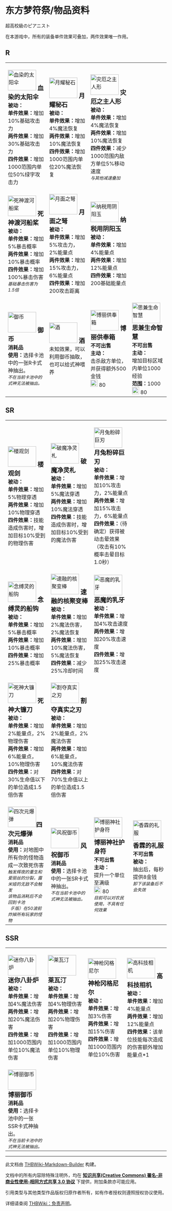 # 东方梦符祭/物品资料

<!-- source html: G:\repos\THBWiki-Markdown-Builder\THBWikiMarkdown\Temp\main\c\c7\ns0%3A%E4%B8%9C%E6%96%B9%E6%A2%A6%E7%AC%A6%E7%A5%AD%2F%E7%89%A9%E5%93%81%E8%B5%84%E6%96%99.html -->

超高校級のピアニスト

  
在本游戏中，所有的装备单件效果可叠加，两件效果唯一作用。
  


## R

<table>

<tbody><tr>
<td><br><a href="./文件-梦符祭_血染的太阳伞.png.md" class="image" title="血染的太阳伞"><img alt="血染的太阳伞" src="https://upload.thwiki.cc/0/03/%E6%A2%A6%E7%AC%A6%E7%A5%AD_%E8%A1%80%E6%9F%93%E7%9A%84%E5%A4%AA%E9%98%B3%E4%BC%9E.png" decoding="async" loading="lazy" width="88" height="64" data-file-width="88" data-file-height="64"></a><b> <big>血染的太阳伞</big> <br>被动：<br>单件效果：</b>增加10%基础攻击力<br><b>两件效果：</b>增加30%基础攻击力<br><b>四件效果：</b>增加1000范围内单位50%绿字攻击力<br></td>
<td><br><a href="./文件-梦符祭_月耀秘石.png.md" class="image" title="月耀秘石"><img alt="月耀秘石" src="https://upload.thwiki.cc/8/8e/%E6%A2%A6%E7%AC%A6%E7%A5%AD_%E6%9C%88%E8%80%80%E7%A7%98%E7%9F%B3.png" decoding="async" loading="lazy" width="88" height="64" data-file-width="88" data-file-height="64"></a><b> <big>月耀秘石</big> <br>被动：<br>单件效果：</b>增加4%魔法恢复<br><b>两件效果：</b>增加10%魔法恢复<br><b>四件效果：</b>增加1000范围内单位20%魔法恢复<br></td>
<td><br><a href="./文件-梦符祭_灾厄之主人形.png.md" class="image" title="灾厄之主人形"><img alt="灾厄之主人形" src="https://upload.thwiki.cc/c/cc/%E6%A2%A6%E7%AC%A6%E7%A5%AD_%E7%81%BE%E5%8E%84%E4%B9%8B%E4%B8%BB%E4%BA%BA%E5%BD%A2.png" decoding="async" loading="lazy" width="88" height="64" data-file-width="88" data-file-height="64"></a><b> <big>灾厄之主人形</big> <br>被动：<br>单件效果：</b>增加4%魔法恢复<br><b>两件效果：</b>增加10%魔法恢复<br><b>四件效果：</b>减少1000范围内敌方单位5%移动速度<br><small><i>与其他减速叠加</i></small>
</td></tr>
<tr>
<td><br><a href="./文件-梦符祭_死神渡河船桨.png.md" class="image" title="死神渡河船桨"><img alt="死神渡河船桨" src="https://upload.thwiki.cc/7/70/%E6%A2%A6%E7%AC%A6%E7%A5%AD_%E6%AD%BB%E7%A5%9E%E6%B8%A1%E6%B2%B3%E8%88%B9%E6%A1%A8.png" decoding="async" loading="lazy" width="88" height="64" data-file-width="88" data-file-height="64"></a><b> <big>死神渡河船桨</big><br>被动：<br>单件效果：</b>增加5%暴击概率<br><b>两件效果：</b>增加10%暴击概率<br><b>四件效果：</b>增加100%暴击伤害<br><small><i>基础暴击伤害为1.5倍</i></small></td>
<td><br><a href="./文件-梦符祭_月面之弩.png.md" class="image" title="月面之弩"><img alt="月面之弩" src="https://upload.thwiki.cc/a/a1/%E6%A2%A6%E7%AC%A6%E7%A5%AD_%E6%9C%88%E9%9D%A2%E4%B9%8B%E5%BC%A9.png" decoding="async" loading="lazy" width="88" height="64" data-file-width="88" data-file-height="64"></a><b> <big>月面之弩</big> <br>被动：<br>单件效果：</b>增加5%攻击力，2%能量点<br><b>两件效果：</b>增加15%攻击力，6%能量点<br><b>四件效果：</b>增加200攻击距离<br></td>
<td><br><a href="./文件-梦符祭_纳税用阴阳玉.png.md" class="image" title="纳税用阴阳玉"><img alt="纳税用阴阳玉" src="https://upload.thwiki.cc/3/30/%E6%A2%A6%E7%AC%A6%E7%A5%AD_%E7%BA%B3%E7%A8%8E%E7%94%A8%E9%98%B4%E9%98%B3%E7%8E%89.png" decoding="async" loading="lazy" width="88" height="64" data-file-width="88" data-file-height="64"></a><b> <big>纳税用阴阳玉</big> <br>被动：<br>单件效果：</b>增加4%能量点<br><b>两件效果：</b>增加12%能量点<br><b>四件效果：</b>增加200基础能量点<br>
</td></tr>
<tr>
<td><br><a href="./文件-梦符祭_御币.png.md" class="image" title="御币"><img alt="御币" src="https://upload.thwiki.cc/d/dc/%E6%A2%A6%E7%AC%A6%E7%A5%AD_%E5%BE%A1%E5%B8%81.png" decoding="async" loading="lazy" width="88" height="64" data-file-width="88" data-file-height="64"></a><b> <big>御币</big> <br>消耗品<br>使用：</b>选择卡池中的一张R卡式神抽出。<br><small><i>不在当前卡池中的式神无法被抽出。</i></small></td>
<td><br><a href="./文件-梦符祭_酒.png.md" class="image" title="酒"><img alt="酒" src="https://upload.thwiki.cc/4/45/%E6%A2%A6%E7%AC%A6%E7%A5%AD_%E9%85%92.png" decoding="async" loading="lazy" width="88" height="64" data-file-width="88" data-file-height="64"></a><b> <big>酒</big> </b><br>未知效果，可以利用御币抽取，也可以给式神喂养<br></td>
<td><br><a href="./文件-梦符祭_博丽供奉箱.png.md" class="image" title="博丽供奉箱"><img alt="博丽供奉箱" src="https://upload.thwiki.cc/1/11/%E6%A2%A6%E7%AC%A6%E7%A5%AD_%E5%8D%9A%E4%B8%BD%E4%BE%9B%E5%A5%89%E7%AE%B1.png" decoding="async" loading="lazy" width="88" height="64" data-file-width="88" data-file-height="64"></a><b> <big>博丽供奉箱</big> <br>不可出售<br>主动：<br></b>击杀敌方单位，并获得额外500金钱<br><a href="./文件-THD2冷却时间图标.png.md" class="image" title="冷却时间（秒）"><img alt="冷却时间（秒）" src="https://upload.thwiki.cc/f/f8/THD2%E5%86%B7%E5%8D%B4%E6%97%B6%E9%97%B4%E5%9B%BE%E6%A0%87.png" decoding="async" loading="lazy" width="22" height="22" data-file-width="22" data-file-height="22"></a> 80<br></td>
<td><br><a href="./文件-梦符祭_思兼生命智慧.png.md" class="image" title="思兼生命智慧"><img alt="思兼生命智慧" src="https://upload.thwiki.cc/5/50/%E6%A2%A6%E7%AC%A6%E7%A5%AD_%E6%80%9D%E5%85%BC%E7%94%9F%E5%91%BD%E6%99%BA%E6%85%A7.png" decoding="async" loading="lazy" width="88" height="64" data-file-width="88" data-file-height="64"></a><b> <big>思兼生命智慧</big> <br>不可出售<br>主动：<br></b>增加目标区域内单位1000经验<br><b>范围：</b>1000<br><a href="./文件-THD2冷却时间图标.png.md" class="image" title="冷却时间（秒）"><img alt="冷却时间（秒）" src="https://upload.thwiki.cc/f/f8/THD2%E5%86%B7%E5%8D%B4%E6%97%B6%E9%97%B4%E5%9B%BE%E6%A0%87.png" decoding="async" loading="lazy" width="22" height="22" data-file-width="22" data-file-height="22"></a> 80<br>
</td></tr></tbody></table>



## SR

<table>

<tbody><tr>
<td><br><a href="./文件-梦符祭_楼观剑.png.md" class="image" title="楼观剑"><img alt="楼观剑" src="https://upload.thwiki.cc/c/cb/%E6%A2%A6%E7%AC%A6%E7%A5%AD_%E6%A5%BC%E8%A7%82%E5%89%91.png" decoding="async" loading="lazy" width="88" height="64" data-file-width="88" data-file-height="64"></a><b> <big>楼观剑</big> <br>被动：<br>单件效果：</b>增加5%物理穿透<br><b>两件效果：</b>增加10%物理穿透<br><b>四件效果：</b>技能造成伤害时，增加目标10%受到的物理伤害<br></td>
<td><a href="./文件-梦符祭_破魔净灵札.png.md" class="image" title="破魔净灵札"><img alt="破魔净灵札" src="https://upload.thwiki.cc/c/cf/%E6%A2%A6%E7%AC%A6%E7%A5%AD_%E7%A0%B4%E9%AD%94%E5%87%80%E7%81%B5%E6%9C%AD.png" decoding="async" loading="lazy" width="88" height="64" data-file-width="88" data-file-height="64"></a><b> <big>破魔净灵札</big> <br>被动：<br>单件效果：</b>增加5%魔法穿透<br><b>两件效果：</b>增加10%魔法穿透<br><b>四件效果：</b>技能造成伤害时，增加目标10%受到的魔法伤害<br></td>
<td><br><a href="./文件-梦符祭_月兔粉碎巨刃.png.md" class="image" title="月兔粉碎巨刃"><img alt="月兔粉碎巨刃" src="https://upload.thwiki.cc/a/a6/%E6%A2%A6%E7%AC%A6%E7%A5%AD_%E6%9C%88%E5%85%94%E7%B2%89%E7%A2%8E%E5%B7%A8%E5%88%83.png" decoding="async" loading="lazy" width="88" height="64" data-file-width="88" data-file-height="64"></a><b> <big>月兔粉碎巨刃</big> <br>被动：<br>单件效果：</b>增加10%攻击力，2%能量点<br><b>两件效果：</b>增加15%攻击力，6%能量点<br><b>四件效果：</b>（待确定）获得被动击晕效果<br>（攻击有10%概率击晕目标1.0秒）<br>
</td></tr>
<tr>
<td><br><a href="./文件-梦符祭_念缚灵的船钩.png.md" class="image" title="念缚灵的船钩"><img alt="念缚灵的船钩" src="https://upload.thwiki.cc/b/b9/%E6%A2%A6%E7%AC%A6%E7%A5%AD_%E5%BF%B5%E7%BC%9A%E7%81%B5%E7%9A%84%E8%88%B9%E9%92%A9.png" decoding="async" loading="lazy" width="88" height="64" data-file-width="88" data-file-height="64"></a><b> <big>念缚灵的船钩</big> <br>被动：<br>单件效果：</b>增加5%暴击概率<br><b>两件效果：</b>增加10%暴击概率<br><b>四件效果：</b>增加25%暴击概率<br></td>
<td><br><a href="./文件-梦符祭_速融的核聚变棒.png.md" class="image" title="速融的核聚变棒"><img alt="速融的核聚变棒" src="https://upload.thwiki.cc/3/33/%E6%A2%A6%E7%AC%A6%E7%A5%AD_%E9%80%9F%E8%9E%8D%E7%9A%84%E6%A0%B8%E8%81%9A%E5%8F%98%E6%A3%92.png" decoding="async" loading="lazy" width="88" height="64" data-file-width="88" data-file-height="64"></a><b> <big>速融的核聚变棒</big><br>被动：<br>单件效果：</b>增加2%魔法伤害，2%魔法恢复<br><b>两件效果：</b>增加10%魔法伤害，5%魔法恢复<br><b>四件效果：</b>减少25%冷却时间<br></td>
<td><br><a href="./文件-梦符祭_恶魔的乳牙.png.md" class="image" title="恶魔的乳牙"><img alt="恶魔的乳牙" src="https://upload.thwiki.cc/6/6e/%E6%A2%A6%E7%AC%A6%E7%A5%AD_%E6%81%B6%E9%AD%94%E7%9A%84%E4%B9%B3%E7%89%99.png" decoding="async" loading="lazy" width="88" height="64" data-file-width="88" data-file-height="64"></a><b> <big>恶魔的乳牙</big> <br>被动：<br>单件效果：</b>增加4%攻击速度<br><b>两件效果：</b>增加20%攻击速度<br><b>四件效果：</b>增加25%攻击速度<br>
</td></tr>
<tr>
<td><br><a href="./文件-梦符祭_死神大镰刀.png.md" class="image" title="死神大镰刀"><img alt="死神大镰刀" src="https://upload.thwiki.cc/a/a4/%E6%A2%A6%E7%AC%A6%E7%A5%AD_%E6%AD%BB%E7%A5%9E%E5%A4%A7%E9%95%B0%E5%88%80.png" decoding="async" loading="lazy" width="88" height="64" data-file-width="88" data-file-height="64"></a><b> <big>死神大镰刀</big> <br>被动：<br>单件效果：</b>增加2%能量点，2%物理伤害<br><b>两件效果：</b>增加6%能量点，10%物理伤害<br><b>四件效果：</b>对30%生命值以下的单位造成1.5倍伤害<br></td>
<td><br><a href="./文件-梦符祭_割夺真实之刃.png.md" class="image" title="割夺真实之刃"><img alt="割夺真实之刃" src="https://upload.thwiki.cc/b/b9/%E6%A2%A6%E7%AC%A6%E7%A5%AD_%E5%89%B2%E5%A4%BA%E7%9C%9F%E5%AE%9E%E4%B9%8B%E5%88%83.png" decoding="async" loading="lazy" width="88" height="64" data-file-width="88" data-file-height="64"></a><b> <big>割夺真实之刃</big> <br>被动：<br>单件效果：</b>增加2%能量点，2%魔法伤害<br><b>两件效果：</b>增加6%能量点，10%魔法伤害<br><b>四件效果：</b>对70%生命值以上的单位造成1.5倍伤害<br>
</td></tr>
<tr>
<td><br><a href="./文件-梦符祭_四次元爆弹.png.md" class="image" title="四次元爆弹"><img alt="四次元爆弹" src="https://upload.thwiki.cc/2/2d/%E6%A2%A6%E7%AC%A6%E7%A5%AD_%E5%9B%9B%E6%AC%A1%E5%85%83%E7%88%86%E5%BC%B9.png" decoding="async" loading="lazy" width="88" height="64" data-file-width="88" data-file-height="64"></a><b><big>四次元爆弹</big> <br>消耗品<br>使用：</b>对地图中所有你的怪物造成一次致死伤害<br><small><i>触发辉夜的重生和爱丽丝的分裂，露米娅的无敌不会触发<br>该物品消耗后不会回到卡池<br>（F版）在50波前炸掉所有玩家的怪物</i></small></td>
<td><br><a href="./文件-梦符祭_风祝御币.png.md" class="image" title="风祝御币"><img alt="风祝御币" src="https://upload.thwiki.cc/4/4b/%E6%A2%A6%E7%AC%A6%E7%A5%AD_%E9%A3%8E%E7%A5%9D%E5%BE%A1%E5%B8%81.png" decoding="async" loading="lazy" width="88" height="64" data-file-width="88" data-file-height="64"></a><b> <big>风祝御币</big> <br>消耗品<br>使用：</b>选择卡池中的一张SR卡式神抽出。<br><small><i>不在当前卡池中的式神无法被抽出。</i></small></td>
<td><br><a href="./文件-梦符祭_博丽神社护身符.png.md" class="image" title="博丽神社护身符"><img alt="博丽神社护身符" src="https://upload.thwiki.cc/3/37/%E6%A2%A6%E7%AC%A6%E7%A5%AD_%E5%8D%9A%E4%B8%BD%E7%A5%9E%E7%A4%BE%E6%8A%A4%E8%BA%AB%E7%AC%A6.png" decoding="async" loading="lazy" width="88" height="64" data-file-width="88" data-file-height="64"></a><b> <big>博丽神社护身符</big> <br>不可出售<br>主动：<br></b>提升一个单位至满级<br><a href="./文件-THD2冷却时间图标.png.md" class="image" title="冷却时间（秒）"><img alt="冷却时间（秒）" src="https://upload.thwiki.cc/f/f8/THD2%E5%86%B7%E5%8D%B4%E6%97%B6%E9%97%B4%E5%9B%BE%E6%A0%87.png" decoding="async" loading="lazy" width="22" height="22" data-file-width="22" data-file-height="22"></a> 80<br> <small><i>目前可以对农民使用，不具有任何效果</i></small></td>
<td><br><a href="./文件-梦符祭_香霖的礼服.png.md" class="image" title="香霖的礼服"><img alt="香霖的礼服" src="https://upload.thwiki.cc/5/5e/%E6%A2%A6%E7%AC%A6%E7%A5%AD_%E9%A6%99%E9%9C%96%E7%9A%84%E7%A4%BC%E6%9C%8D.png" decoding="async" loading="lazy" width="88" height="64" data-file-width="88" data-file-height="64"></a><b> <big>香霖的礼服</big> <br>不可出售<br>被动：<br></b>抽出后，每秒提供8金钱<br><small><i>卸下该装备后不会失效</i></small>
<p><br>
</p>
</td></tr></tbody></table>



## SSR

<table>

<tbody><tr>
<td><br><a href="./文件-梦符祭_迷你八卦炉.png.md" class="image" title="迷你八卦炉"><img alt="迷你八卦炉" src="https://upload.thwiki.cc/1/19/%E6%A2%A6%E7%AC%A6%E7%A5%AD_%E8%BF%B7%E4%BD%A0%E5%85%AB%E5%8D%A6%E7%82%89.png" decoding="async" loading="lazy" width="88" height="64" data-file-width="88" data-file-height="64"></a><b> <big>迷你八卦炉</big> <br>被动：<br>单件效果：</b>增加4%魔法伤害<br><b>两件效果：</b>增加20%魔法伤害<br><b>四件效果：</b>增加1000范围内单位10%魔法伤害<br></td>
<td><br><a href="./文件-梦符祭_莱瓦汀.png.md" class="image" title="莱瓦汀"><img alt="莱瓦汀" src="https://upload.thwiki.cc/b/bf/%E6%A2%A6%E7%AC%A6%E7%A5%AD_%E8%8E%B1%E7%93%A6%E6%B1%80.png" decoding="async" loading="lazy" width="88" height="64" data-file-width="88" data-file-height="64"></a><b> <big>莱瓦汀</big> <br>被动：<br>单件效果：</b>增加4%物理伤害<br><b>两件效果：</b>增加20%物理伤害<br><b>四件效果：</b>增加1000范围内单位10%物理伤害<br></td>
<td><br><a href="./文件-梦符祭_神枪冈格尼尔.png.md" class="image" title="神枪冈格尼尔"><img alt="神枪冈格尼尔" src="https://upload.thwiki.cc/1/1b/%E6%A2%A6%E7%AC%A6%E7%A5%AD_%E7%A5%9E%E6%9E%AA%E5%86%88%E6%A0%BC%E5%B0%BC%E5%B0%94.png" decoding="async" loading="lazy" width="88" height="64" data-file-width="88" data-file-height="64"></a><b> <big>神枪冈格尼尔</big> <br>被动：<br>单件效果：</b>增加3%伤害<br><b>两件效果：</b>增加15%伤害<br><b>四件效果：</b>增加1000范围内单位10%伤害<br></td>
<td><br><a href="./文件-梦符祭_高科技相机.png.md" class="image" title="高科技相机"><img alt="高科技相机" src="https://upload.thwiki.cc/8/8e/%E6%A2%A6%E7%AC%A6%E7%A5%AD_%E9%AB%98%E7%A7%91%E6%8A%80%E7%9B%B8%E6%9C%BA.png" decoding="async" loading="lazy" width="88" height="64" data-file-width="88" data-file-height="64"></a><b> <big>高科技相机</big> <br>被动：<br>单件效果：</b>增加4%能量点<br><b>两件效果：</b>增加12%能量点<br><b>四件效果：</b>该单位技能每次造成的伤害额外增加 能量点*1<br>
</td></tr>
<tr>
<td><br><a href="./文件-梦符祭_博丽御币.png.md" class="image" title="博丽御币"><img alt="博丽御币" src="https://upload.thwiki.cc/e/ed/%E6%A2%A6%E7%AC%A6%E7%A5%AD_%E5%8D%9A%E4%B8%BD%E5%BE%A1%E5%B8%81.png" decoding="async" loading="lazy" width="88" height="64" data-file-width="88" data-file-height="64"></a><b> <big>博丽御币</big> <br>消耗品<br>使用：</b>选择卡池中的一张SSR卡式神抽出。<br><small><i>不在当前卡池中的式神无法被抽出。</i></small>
</td></tr></tbody></table>






---

此文档由 [THBWiki-Markdown-Builder](https://github.com/Delsin-Yu/THBWiki-Markdown-Builder) 构建。

文档中的所有内容除特殊注明外，均在 [**知识共享(Creative Commons) 署名-非商业性使用-相同方式共享 3.0 协议**](https://creativecommons.org/licenses/by-sa/3.0/deed.zh-hans) 下提供，附加条款亦可能应用。

引用类型与其他类型作品版权归原作者所有，如有作者授权则遵照授权协议使用。

详细请查阅 [THBWiki：免责声明](https://thbwiki.cc/THBWiki:%E5%85%8D%E8%B4%A3%E5%A3%B0%E6%98%8E)。

